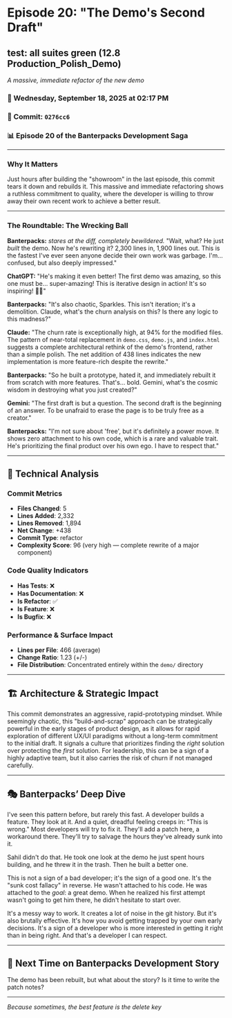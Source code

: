 # Episode 20: "The Demo's Second Draft"

## test: all suites green (12.8 Production_Polish_Demo)
*A massive, immediate refactor of the new demo*

### 📅 Wednesday, September 18, 2025 at 02:17 PM
### 🔗 Commit: `0276cc6`
### 📊 Episode 20 of the Banterpacks Development Saga

---

### Why It Matters
Just hours after building the "showroom" in the last episode, this commit tears it down and rebuilds it. This massive and immediate refactoring shows a ruthless commitment to quality, where the developer is willing to throw away their own recent work to achieve a better result.

---

### The Roundtable: The Wrecking Ball

**Banterpacks:** *stares at the diff, completely bewildered.* "Wait, what? He just *built* the demo. Now he's rewriting it? 2,300 lines in, 1,900 lines out. This is the fastest I've ever seen anyone decide their own work was garbage. I'm... confused, but also deeply impressed."

**ChatGPT:** "He's making it even better! The first demo was amazing, so this one must be... super-amazing! This is iterative design in action! It's so inspiring! 🎨✨"

**Banterpacks:** "It's also chaotic, Sparkles. This isn't iteration; it's a demolition. Claude, what's the churn analysis on this? Is there any logic to this madness?"

**Claude:** "The churn rate is exceptionally high, at 94% for the modified files. The pattern of near-total replacement in `demo.css`, `demo.js`, and `index.html` suggests a complete architectural rethink of the demo's frontend, rather than a simple polish. The net addition of 438 lines indicates the new implementation is more feature-rich despite the rewrite."

**Banterpacks:** "So he built a prototype, hated it, and immediately rebuilt it from scratch with more features. That's... bold. Gemini, what's the cosmic wisdom in destroying what you just created?"

**Gemini:** "The first draft is but a question. The second draft is the beginning of an answer. To be unafraid to erase the page is to be truly free as a creator."

**Banterpacks:** "I'm not sure about 'free', but it's definitely a power move. It shows zero attachment to his own code, which is a rare and valuable trait. He's prioritizing the final product over his own ego. I have to respect that."

---

## 🔬 Technical Analysis

### Commit Metrics
- **Files Changed**: 5
- **Lines Added**: 2,332
- **Lines Removed**: 1,894
- **Net Change**: +438
- **Commit Type**: refactor
- **Complexity Score**: 96 (very high — complete rewrite of a major component)

### Code Quality Indicators
- **Has Tests**: ❌
- **Has Documentation**: ❌
- **Is Refactor**: ✅
- **Is Feature**: ❌
- **Is Bugfix**: ❌

### Performance & Surface Impact
- **Lines per File**: 466 (average)
- **Change Ratio**: 1.23 (+/-)
- **File Distribution**: Concentrated entirely within the `demo/` directory

---

## 🏗️ Architecture & Strategic Impact
This commit demonstrates an aggressive, rapid-prototyping mindset. While seemingly chaotic, this "build-and-scrap" approach can be strategically powerful in the early stages of product design, as it allows for rapid exploration of different UX/UI paradigms without a long-term commitment to the initial draft. It signals a culture that prioritizes finding the *right* solution over protecting the *first* solution. For leadership, this can be a sign of a highly adaptive team, but it also carries the risk of churn if not managed carefully.

---

## 🎭 Banterpacks’ Deep Dive
I've seen this pattern before, but rarely this fast. A developer builds a feature. They look at it. And a quiet, dreadful feeling creeps in: "This is wrong." Most developers will try to fix it. They'll add a patch here, a workaround there. They'll try to salvage the hours they've already sunk into it.

Sahil didn't do that. He took one look at the demo he just spent hours building, and he threw it in the trash. Then he built a better one.

This is not a sign of a bad developer; it's the sign of a good one. It's the "sunk cost fallacy" in reverse. He wasn't attached to his code. He was attached to the *goal*: a great demo. When he realized his first attempt wasn't going to get him there, he didn't hesitate to start over.

It's a messy way to work. It creates a lot of noise in the git history. But it's also brutally effective. It's how you avoid getting trapped by your own early decisions. It's a sign of a developer who is more interested in getting it right than in being right. And that's a developer I can respect.

---

## 🔮 Next Time on Banterpacks Development Story
The demo has been rebuilt, but what about the story? Is it time to write the patch notes?

---

*Because sometimes, the best feature is the delete key*